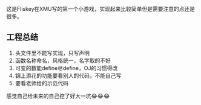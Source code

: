 这是Fliskey在XMU写的第一个小游戏，实现起来比较简单但是需要注意的点还是很多。

## 工程总结

1. 头文件里不能写实现，只写声明
2. 函数名称命名，风格统一，名字取的不好
3. 可变的数能define尽define，OJ的习惯得改
4. 锦上添花的功能要看别人的代码，不能自己写
5. 要看老师给的示范代码

感觉自己给未来的自己挖了好大一坑:joy::joy::joy:
